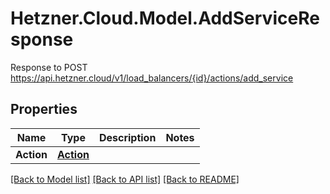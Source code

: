 # Hetzner.Cloud.Model.AddServiceResponse
Response to POST https://api.hetzner.cloud/v1/load_balancers/{id}/actions/add_service

## Properties

Name | Type | Description | Notes
------------ | ------------- | ------------- | -------------
**Action** | [**Action**](Action.md) |  | 

[[Back to Model list]](../../README.md#documentation-for-models) [[Back to API list]](../../README.md#documentation-for-api-endpoints) [[Back to README]](../../README.md)

